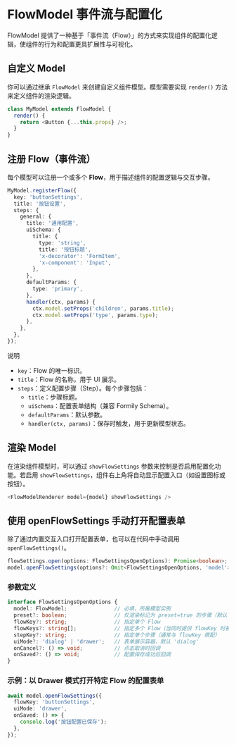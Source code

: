 # FlowModel 事件流与配置化

FlowModel 提供了一种基于「事件流（Flow）」的方式来实现组件的配置化逻辑，使组件的行为和配置更具扩展性与可视化。

## 自定义 Model

你可以通过继承 `FlowModel` 来创建自定义组件模型。模型需要实现 `render()` 方法来定义组件的渲染逻辑。

```ts
class MyModel extends FlowModel {
  render() {
    return <Button {...this.props} />;
  }
}
```

## 注册 Flow（事件流）

每个模型可以注册一个或多个 **Flow**，用于描述组件的配置逻辑与交互步骤。

```ts
MyModel.registerFlow({
  key: 'buttonSettings',
  title: '按钮设置',
  steps: {
    general: {
      title: '通用配置',
      uiSchema: {
        title: {
          type: 'string',
          title: '按钮标题',
          'x-decorator': 'FormItem',
          'x-component': 'Input',
        },
      },
      defaultParams: {
        type: 'primary',
      },
      handler(ctx, params) {
        ctx.model.setProps('children', params.title);
        ctx.model.setProps('type', params.type);
      },
    },
  },
});
```

说明

-   `key`：Flow 的唯一标识。
-   `title`：Flow 的名称，用于 UI 展示。
-   `steps`：定义配置步骤（Step）。每个步骤包括：
    -   `title`：步骤标题。
    -   `uiSchema`：配置表单结构（兼容 Formily Schema）。
    -   `defaultParams`：默认参数。
    -   `handler(ctx, params)`：保存时触发，用于更新模型状态。

## 渲染 Model

在渲染组件模型时，可以通过 `showFlowSettings` 参数来控制是否启用配置化功能。若启用 `showFlowSettings`，组件右上角将自动显示配置入口（如设置图标或按钮）。

```ts
<FlowModelRenderer model={model} showFlowSettings />
```

## 使用 openFlowSettings 手动打开配置表单

除了通过内置交互入口打开配置表单，也可以在代码中手动调用
`openFlowSettings()`。

``` ts
flowSettings.open(options: FlowSettingsOpenOptions): Promise<boolean>;
model.openFlowSettings(options?: Omit<FlowSettingsOpenOptions, 'model'>): Promise<boolean>;
```

### 参数定义

``` ts
interface FlowSettingsOpenOptions {
  model: FlowModel;               // 必填，所属模型实例
  preset?: boolean;               // 仅渲染标记为 preset=true 的步骤（默认 false）
  flowKey?: string;               // 指定单个 Flow
  flowKeys?: string[];            // 指定多个 Flow（当同时提供 flowKey 时被忽略）
  stepKey?: string;               // 指定单个步骤（通常与 flowKey 搭配）
  uiMode?: 'dialog' | 'drawer';   // 表单展示容器，默认 'dialog'
  onCancel?: () => void;          // 点击取消时回调
  onSaved?: () => void;           // 配置保存成功后回调
}
```

### 示例：以 Drawer 模式打开特定 Flow 的配置表单

``` ts
await model.openFlowSettings({
  flowKey: 'buttonSettings',
  uiMode: 'drawer',
  onSaved: () => {
    console.log('按钮配置已保存');
  },
});
```